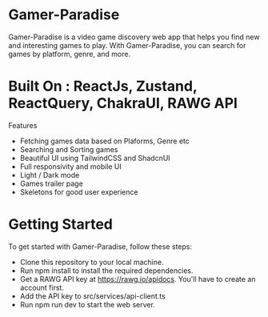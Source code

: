 # Gamer-Paradise
 Gamer-Paradise is a video game discovery web app that helps you find new and interesting games to play. With  Gamer-Paradise, you can search for games by platform, genre, and more.

# Built On : ReactJs, Zustand, ReactQuery, ChakraUI, RAWG API

Features
- Fetching games data based on Plaforms, Genre etc
- Searching and Sorting games
- Beautiful UI using TailwindCSS and ShadcnUI
- Full responsivity and mobile UI
- Light / Dark mode
- Games trailer page
- Skeletons for good user experience
  
# Getting Started
To get started with Gamer-Paradise, follow these steps:

- Clone this repository to your local machine.
- Run npm install to install the required dependencies.
- Get a RAWG API key at https://rawg.io/apidocs. You'll have to create an account first.
- Add the API key to src/services/api-client.ts
- Run npm run dev to start the web server.
